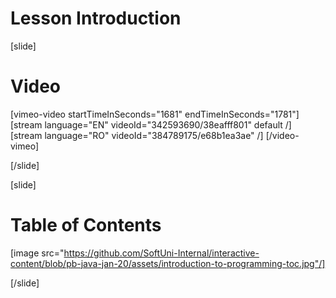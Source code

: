 # Lesson Introduction

[slide]
# Video

[vimeo-video startTimeInSeconds="1681" endTimeInSeconds="1781"]
[stream language="EN" videoId="342593690/38eafff801" default /]
[stream language="RO" videoId="384789175/e68b1ea3ae"  /]
[/video-vimeo]

[/slide]

[slide]
# Table of Contents

[image src="https://github.com/SoftUni-Internal/interactive-content/blob/pb-java-jan-20/assets/introduction-to-programming-toc.jpg"/]

[/slide]